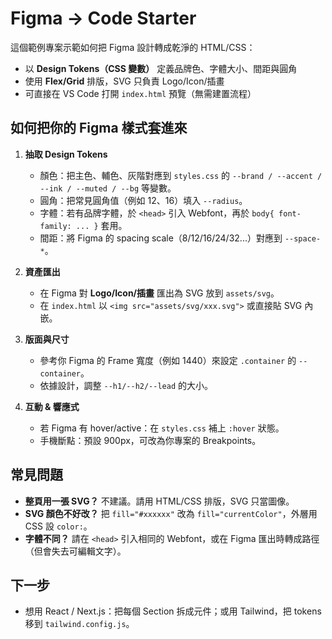 # Figma → Code Starter

這個範例專案示範如何把 Figma 設計轉成乾淨的 HTML/CSS：
- 以 **Design Tokens（CSS 變數）** 定義品牌色、字體大小、間距與圓角
- 使用 **Flex/Grid** 排版，SVG 只負責 Logo/Icon/插畫
- 可直接在 VS Code 打開 `index.html` 預覽（無需建置流程）

## 如何把你的 Figma 樣式套進來
1. **抽取 Design Tokens**
   - 顏色：把主色、輔色、灰階對應到 `styles.css` 的 `--brand / --accent / --ink / --muted / --bg` 等變數。
   - 圓角：把常見圓角值（例如 12、16）填入 `--radius`。
   - 字體：若有品牌字體，於 `<head>` 引入 Webfont，再於 `body{ font-family: ... }` 套用。
   - 間距：將 Figma 的 spacing scale（8/12/16/24/32...）對應到 `--space-*`。

2. **資產匯出**
   - 在 Figma 對 **Logo/Icon/插畫** 匯出為 SVG 放到 `assets/svg`。
   - 在 `index.html` 以 `<img src="assets/svg/xxx.svg">` 或直接貼 SVG 內嵌。

3. **版面與尺寸**
   - 參考你 Figma 的 Frame 寬度（例如 1440）來設定 `.container` 的 `--container`。
   - 依據設計，調整 `--h1/--h2/--lead` 的大小。

4. **互動 & 響應式**
   - 若 Figma 有 hover/active：在 `styles.css` 補上 `:hover` 狀態。
   - 手機斷點：預設 900px，可改為你專案的 Breakpoints。

## 常見問題
- **整頁用一張 SVG？** 不建議。請用 HTML/CSS 排版，SVG 只當圖像。
- **SVG 顏色不好改？** 把 `fill="#xxxxxx"` 改為 `fill="currentColor"`，外層用 CSS 設 `color:`。
- **字體不同？** 請在 `<head>` 引入相同的 Webfont，或在 Figma 匯出時轉成路徑（但會失去可編輯文字）。

## 下一步
- 想用 React / Next.js：把每個 Section 拆成元件；或用 Tailwind，把 tokens 移到 `tailwind.config.js`。
